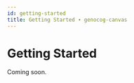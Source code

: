 ```yaml
---
id: getting-started
title: Getting Started ∙ genocog-canvas
---
```


# Getting Started

Coming soon.
